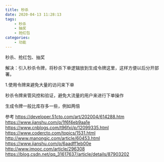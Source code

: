 ```yaml
---
title: 秒杀
date: 2020-04-13 11:28:13
tags:
    - 秒杀
    - 抽奖
    - 抢红包
categories:
    - 功能
---
```


秒杀、抢红包、抽奖


解决：引入秒杀令牌，将秒杀下单逻辑放到生成令牌这里，这样方便以后分开部署。

1.使用令牌来避免大量的访问来下单

秒杀令牌来管风控和验证，避免大流量的用户来进行下单操作

生成令牌一般比库存多一些，例如两倍

参考
https://developer.51cto.com/art/202004/614288.htm
https://www.jianshu.com/p/1f6f4eb9aa1e
https://www.cnblogs.com/t96fxi/p/12099335.html
https://www.codercto.com/topics/1531.html
http://www.manongjc.com/article/60453.html
https://www.jianshu.com/p/6aadff1eb00e
http://www.imooc.com/article/296308
https://blog.csdn.net/qq_31617637/article/details/87903202